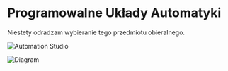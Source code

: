 # Programowalne Układy Automatyki

Niestety odradzam wybieranie tego przedmiotu obieralnego.

![Automation Studio](https://user-images.githubusercontent.com/12998256/96679406-e2131400-1373-11eb-8efa-b6010fbbab0f.jpg)

![Diagram](https://user-images.githubusercontent.com/12998256/96679415-e50e0480-1373-11eb-818b-6e73930ccc42.png)

